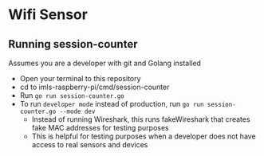 # Wifi Sensor

## Running session-counter
Assumes you are a developer with git and Golang installed

- Open your terminal to this repository
- cd to imls-raspberry-pi/cmd/session-counter
- Run `go run session-counter.go`
- To run `developer mode` instead of production, run `go run session-counter.go --mode dev`
    - Instead of running Wireshark, this runs fakeWireshark that creates fake MAC addresses for testing purposes
    - This is helpful for testing purposes when a developer does not have access to real sensors and devices